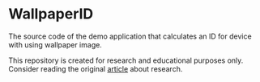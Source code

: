 # WallpaperID
The source code of the demo application that calculates an ID for device with using wallpaper image.

This repository is created for research and educational purposes only.  Consider reading the original [article](https://https://fingerprintjs.com/blog/wallpaper-id) about research.